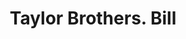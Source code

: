 ---
doi: 10.7916/D8GT707F
date_other: '1880'
date_other_textual: 1880-1889
form: printed ephemera
genre:
- Invoices
name:
- Taylor Brothers
object_in_context_url: https://biggert.cul.columbia.edu/items/view/ave_biggert_00459
subject_hierarchical_geographic:
- Boston, Massachusetts, United States
subject_name:
- Taylor Brothers
title: Taylor Brothers. Bill
sort_title: Taylor Brothers. Bill
call_number: ave_biggert_00459
coordinates:
- 42.35805555555556,-71.06361111111111
pid: ave_biggert_00459
identifiers: ave_biggert_00459
thumbnail: https://derivativo-3.library.columbia.edu/iiif/2/ldpd:344084/full/!256,256/0/native.jpg
permalink: /biggert/ave_biggert_00459/
layout: iiif-image-page
---